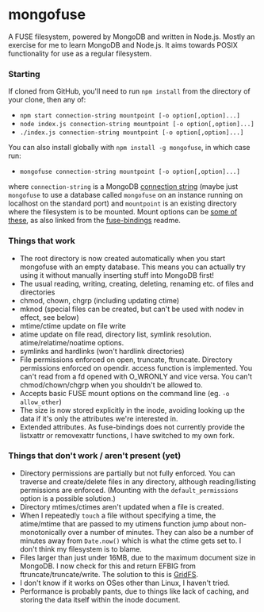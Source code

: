 # mongofuse
A FUSE filesystem, powered by MongoDB and written in Node.js.
Mostly an exercise for me to learn MongoDB and Node.js.
It aims towards POSIX functionality for use as a regular filesystem.

### Starting
If cloned from GitHub, you'll need to run `npm install` from the directory of
your clone, then any of:
* `npm start connection-string mountpoint [-o option[,option]...]`
* `node index.js connection-string mountpoint [-o option[,option]...]`
* `./index.js connection-string mountpoint [-o option[,option]...]`

You can also install globally with `npm install -g mongofuse`, in which case run:
* `mongofuse connection-string mountpoint [-o option[,option]...]`

where `connection-string` is a MongoDB [connection string](https://docs.mongodb.com/manual/reference/connection-string/)
(maybe just `mongofuse` to use a database called `mongofuse` on an instance
running on localhost on the standard port) and `mountpoint` is an existing
directory where the filesystem is to be mounted.
Mount options can be [some of these](http://blog.woralelandia.com/2012/07/16/fuse-mount-options/),
as also linked from the [fuse-bindings](https://www.npmjs.com/package/fuse-bindings#mount-options) readme.

### Things that work
* The root directory is now created automatically when you start mongofuse with
an empty database. This means you can actually try using it without manually
inserting stuff into MongoDB first!
* The usual reading, writing, creating, deleting, renaming etc. of files and directories
* chmod, chown, chgrp (including updating ctime)
* mknod (special files can be created, but can't be used with nodev in effect, see below)
* mtime/ctime update on file write
* atime update on file read, directory list, symlink resolution. atime/relatime/noatime options.
* symlinks and hardlinks (won't hardlink directories)
* File permissions enforced on open, truncate, ftruncate.
Directory permissions enforced on opendir.
access function is implemented.
You can't read from a fd opened with O_WRONLY and vice versa.
You can't chmod/chown/chgrp when you shouldn't be allowed to.
* Accepts basic FUSE mount options on the command line (eg. `-o allow_other`)
* The size is now stored explicitly in the inode, avoiding looking up
the data if it's only the attributes we're interested in.
* Extended attributes. As fuse-bindings does not currently provide
the listxattr or removexattr functions, I have switched to my own fork.

### Things that don't work / aren't present (yet)
* Directory permissions are partially but not fully enforced.
You can traverse and create/delete files in any directory,
although reading/listing permissions are enforced.
(Mounting with the `default_permissions` option is a possible solution.)
* Directory mtimes/ctimes aren't updated when a file is created.
* When I repeatedly `touch` a file without specifying a time, the atime/mtime
that are passed to my utimens function jump about non-monotonically over a
number of minutes. They can also be a number of minutes away from `Date.now()`
which is what the ctime gets set to. I don't think my filesystem is to blame.
* Files larger than just under 16MB, due to the maximum document size in MongoDB.
I now check for this and return EFBIG from ftruncate/truncate/write.
The solution to this is [GridFS](https://docs.mongodb.com/manual/core/gridfs/).
* I don't know if it works on OSes other than Linux, I haven't tried.
* Performance is probably pants, due to things like lack of caching,
and storing the data itself within the inode document.
